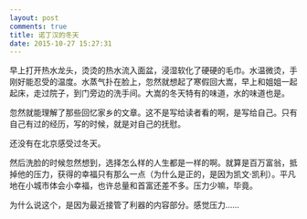 ```yaml
---
layout: post
comments: true
title: 诺丁汉的冬天
date: 2015-10-27 15:27:31
---
```


早上打开热水龙头，烫烫的热水流入面盆，浸湿软化了硬硬的毛巾。水温微烫，手刚好能忍受的温度。水蒸气扑在脸上，忽然就想起了寒假回大嵩，早上和姐姐一起起床，走过院子，到门旁边的洗手间。大嵩的冬天特有的味道，水的味道也是。

忽然就能理解了那些回忆家乡的文章。这不是写给读者看的啊，是写给自己。只有自己有过的经历，写的时候，就是对自己的抚慰。

还没有在北京感受过冬天。

然后洗脸的时候忽然想到，选择怎么样的人生都是一样的啊。就算是百万富翁，抵掉他的压力，获得的幸福只有那么一点（为什么是正的，是因为凯文·凯利）。平凡地在小城市体会小幸福，也许总量和首富还差不多。压力少嘛，毕竟。

为什么说这个，是因为最近接管了利器的内容部分。感觉压力……